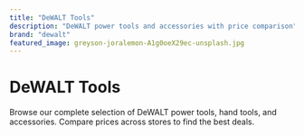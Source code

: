 ```yaml
---
title: "DeWALT Tools"
description: "DeWALT power tools and accessories with price comparison"
brand: "dewalt"
featured_image: greyson-joralemon-A1g0oeX29ec-unsplash.jpg
---
```


# DeWALT Tools

Browse our complete selection of DeWALT power tools, hand tools, and accessories. Compare prices across stores to find the best deals.
